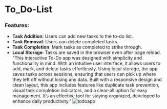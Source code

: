 # To_Do-List
### Features:
- **Task Addition**: Users can add new tasks to the to-do list.
- **Task Removal**: Users can delete completed tasks.
- **Task Completion**: Mark tasks as completed to strike through.
- **Local Storage**: Tasks are saved in the browser even after page reload.
"This interactive To-Do app was designed with simplicity and functionality in mind. With an intuitive user interface, it allows users to add, mark, and delete tasks effortlessly. Using local storage, the app saves tasks across sessions, ensuring that users can pick up where they left off without losing any data. Built with a responsive design and clean layout, this app includes features like duplicate task prevention, visual task completion indicators, and a clear-all 
option for easy management. It’s an effective tool for staying organized, developed to enhance daily productivity."
![todoapp ](https://github.com/user-attachments/assets/0b7bccc5-a4d7-4245-9047-1e0bcfabed0c)
